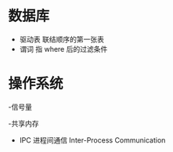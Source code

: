 # 数据库

- 驱动表
  联结顺序的第一张表
- 谓词
  指 where 后的过滤条件

# 操作系统

-信号量

-共享内存

- IPC
  进程间通信 Inter-Process Communication
